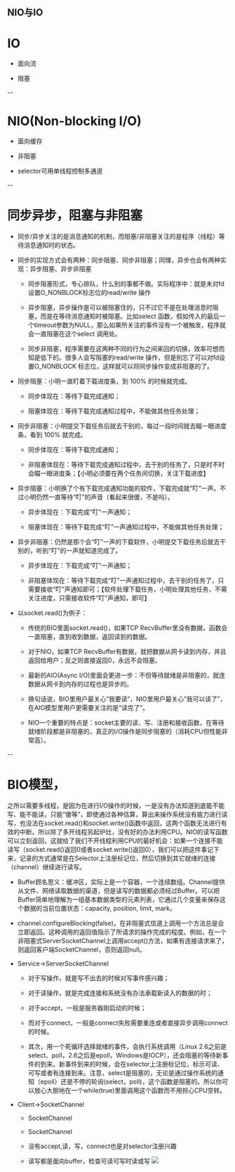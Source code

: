 NIO与IO
--

# IO


- 面向流


- 阻塞



--

# NIO(Non-blocking I/O)


- 面向缓存


- 非阻塞


- selector可用单线程控制多通道



--

# 同步异步，阻塞与非阻塞


- 同步/异步关注的是消息通知的机制，而阻塞/非阻塞关注的是程序（线程）等待消息通知时的状态。


- 同步的实现方式会有两种：同步阻塞、同步非阻塞；同理，异步也会有两种实现：异步阻塞、异步非阻塞


    - 同步阻塞形式，专心排队，什么别的事都不做。实际程序中：就是未对fd 设置O_NONBLOCK标志位的read/write 操作


    - 异步阻塞，异步操作是可以被阻塞住的，只不过它不是在处理消息时阻塞，而是在等待消息通知时被阻塞。比如select 函数，假如传入的最后一个timeout参数为NULL，那么如果所关注的事件没有一个被触发，程序就会一直阻塞在这个select 调用处。


    - 同步非阻塞，程序需要在这两种不同的行为之间来回的切换，效率可想而知是低下的。很多人会写阻塞的read/write 操作，但是别忘了可以对fd设置O_NONBLOCK 标志位，这样就可以将同步操作变成非阻塞的了。


- 同步阻塞：小明一直盯着下载进度条，到 100% 的时候就完成。


    - 同步体现在：等待下载完成通知；


    - 阻塞体现在：等待下载完成通知过程中，不能做其他任务处理；


- 同步非阻塞：小明提交下载任务后就去干别的，每过一段时间就去瞄一眼进度条，看到 100% 就完成。


    - 同步体现在：等待下载完成通知；


    - 非阻塞体现在：等待下载完成通知过程中，去干别的任务了，只是时不时会瞄一眼进度条；【小明必须要在两个任务间切换，关注下载进度】


- 异步阻塞：小明换了个有下载完成通知功能的软件，下载完成就“叮”一声。不过小明仍然一直等待“叮”的声音（看起来很傻，不是吗）。


    - 异步体现在：下载完成“叮”一声通知；


    - 阻塞体现在：等待下载完成“叮”一声通知过程中，不能做其他任务处理；


- 异步非阻塞：仍然是那个会“叮”一声的下载软件，小明提交下载任务后就去干别的，听到“叮”的一声就知道完成了。


    - 异步体现在：下载完成“叮”一声通知；


    - 非阻塞体现在：等待下载完成“叮”一声通知过程中，去干别的任务了，只需要接收“叮”声通知即可；【软件处理下载任务，小明处理其他任务，不需关注进度，只需接收软件“叮”声通知，即可】


- 以socket.read()为例子：


    - 传统的BIO里面socket.read()，如果TCP RecvBuffer里没有数据，函数会一直阻塞，直到收到数据，返回读到的数据。


    - 对于NIO，如果TCP RecvBuffer有数据，就把数据从网卡读到内存，并且返回给用户；反之则直接返回0，永远不会阻塞。


    - 最新的AIO(Async I/O)里面会更进一步：不但等待就绪是非阻塞的，就连数据从网卡到内存的过程也是异步的。


    - 换句话说，BIO里用户最关心“我要读”，NIO里用户最关心”我可以读了”，在AIO模型里用户更需要关注的是“读完了”。


    - NIO一个重要的特点是：socket主要的读、写、注册和接收函数，在等待就绪阶段都是非阻塞的，真正的I/O操作是同步阻塞的（消耗CPU但性能非常高）。



--

# BIO模型，
之所以需要多线程，是因为在进行I/O操作的时候，一是没有办法知道到底能不能写、能不能读，只能”傻等”，即使通过各种估算，算出来操作系统没有能力进行读写，也没法在socket.read()和socket.write()函数中返回，这两个函数无法进行有效的中断。所以除了多开线程另起炉灶，没有好的办法利用CPU。NIO的读写函数可以立刻返回，这就给了我们不开线程利用CPU的最好机会：如果一个连接不能读写（socket.read()返回0或者socket.write()返回0），我们可以把这件事记下来，记录的方式通常是在Selector上注册标记位，然后切换到其它就绪的连接（channel）继续进行读写。


- Buffer顾名思义：缓冲区，实际上是一个容器，一个连续数组。Channel提供从文件、网络读取数据的渠道，但是读写的数据都必须经过Buffer。可以把Buffer简单地理解为一组基本数据类型的元素列表，它通过几个变量来保存这个数据的当前位置状态：capacity, position, limit, mark。


- channel.configureBlocking(false)，在非阻塞式信道上调用一个方法总是会立即返回。这种调用的返回值指示了所请求的操作完成的程度。例如，在一个非阻塞式ServerSocketChannel上调用accept()方法，如果有连接请求来了，则返回客户端SocketChannel，否则返回null。


- Service->ServerSocketChannel


    - 对于写操作，就是写不出去的时候对写事件感兴趣；


    - 对于读操作，就是完成连接和系统没有办法承载新读入的数据的时；


    - 对于accept，一般是服务器刚启动的时候；


    - 而对于connect，一般是connect失败需要重连或者直接异步调用connect的时候。


    - 其次，用一个死循环选择就绪的事件，会执行系统调用（Linux 2.6之前是select、poll，2.6之后是epoll，Windows是IOCP），还会阻塞的等待新事件的到来。新事件到来的时候，会在selector上注册标记位，标示可读、可写或者有连接到来。注意，select是阻塞的，无论是通过操作系统的通知（epoll）还是不停的轮询(select，poll)，这个函数是阻塞的。所以你可以放心大胆地在一个while(true)里面调用这个函数而不用担心CPU空转。


- Client->SocketChannel

    - SocketChannel

    - SocketChannel

    - 没有accept,读，写，connect也是对selector注册兴趣

    - 读写都是面向buffer，检查可读可写时读或写
    ![](./NIO与IO/1.jpg)


